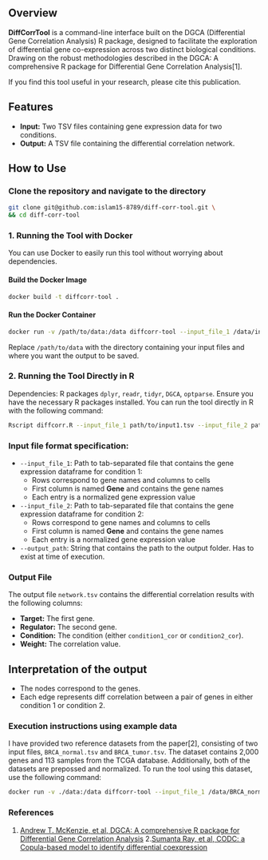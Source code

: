 ## Overview

**DiffCorrTool** is a command-line interface built on the DGCA (Differential Gene Correlation Analysis) R package, designed to facilitate the exploration of differential gene co-expression across two distinct biological conditions. Drawing on the robust methodologies described in the DGCA: A comprehensive R package for Differential Gene Correlation Analysis[1].

If you find this tool useful in your research, please cite this publication.


## Features

- **Input:** Two TSV files containing gene expression data for two conditions.
- **Output:** A TSV file containing the differential correlation network.

## How to Use

### Clone the repository and navigate to the directory

```bash
git clone git@github.com:islam15-8789/diff-corr-tool.git \
&& cd diff-corr-tool
```

### 1. Running the Tool with Docker

You can use Docker to easily run this tool without worrying about dependencies.

#### Build the Docker Image

```bash
docker build -t diffcorr-tool .
```

#### Run the Docker Container

```bash
docker run -v /path/to/data:/data diffcorr-tool --input_file_1 /data/input1.tsv --input_file_2 /data/input2.tsv --output_path /data
```

Replace `/path/to/data` with the directory containing your input files and where you want the output to be saved.

### 2. Running the Tool Directly in R

Dependencies: R packages `dplyr`, `readr`, `tidyr`, `DGCA`, `optparse`.
Ensure you have the necessary R packages installed. You can run the tool directly in R with the following command:

```bash
Rscript diffcorr.R --input_file_1 path/to/input1.tsv --input_file_2 path/to/input2.tsv --output_path path/to/output
```

### Input file format specification:
- `--input_file_1`: Path to tab-separated file that contains the gene expression dataframe for condition 1:
    - Rows correspond to gene names and columns to cells 
    - First column is named **Gene** and contains the gene names
    - Each entry is a normalized gene expression value
- `--input_file_2`: Path to tab-separated file that contains the gene expression dataframe for condition 2:
    - Rows correspond to gene names and columns to cells 
    - First column is named **Gene** and contains the gene names
    - Each entry is a normalized gene expression value
- `--output_path`: String that contains the path to the output folder. Has to exist at time of execution.

### Output File

The output file `network.tsv` contains the differential correlation results with the following columns:

- **Target:** The first gene.
- **Regulator:** The second gene.
- **Condition:** The condition (either `condition1_cor` or `condition2_cor`).
- **Weight:** The correlation value.

## Interpretation of the output

- The nodes correspond to the genes.
- Each edge represents diff correlation between a pair of genes in either condition 1 or condition 2.


### Execution instructions using example data

I have provided two reference datasets from the paper[2], consisting of two input files, `BRCA_normal.tsv` and `BRCA_tumor.tsv`. The dataset contains 2,000 genes and 113 samples from the TCGA database. Additionally, both of the datasets are prepossed and normalized. To run the tool using this dataset, use the following command:

```bash
docker run -v ./data:/data diffcorr-tool --input_file_1 /data/BRCA_normal.tsv --input_file_2 /data/BRCA_tumor.tsv --output_path /data
```

### References

1. [Andrew T. McKenzie, et al, DGCA: A comprehensive R package for Differential Gene Correlation Analysis](https://bmcsystbiol.biomedcentral.com/articles/10.1186/s12918-016-0349-1)
2.[Sumanta Ray, et al, CODC: a Copula-based model to identify differential coexpression](https://www.nature.com/articles/s41540-020-0137-9)